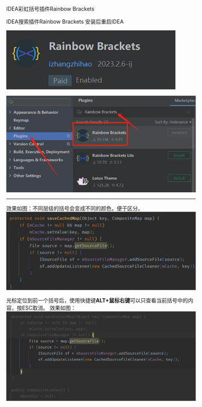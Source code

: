 IDEA彩虹括号插件Rainbow Brackets

IDEA搜索插件Rainbow Brackets
安装后重启IDEA

![](https://raw.githubusercontent.com/SAH01/wordpress-img/master/imgs/2090080-20230404202625015-2049021792.png)

![](https://raw.githubusercontent.com/SAH01/wordpress-img/master/imgs/2090080-20230404202710124-222662735.png)

---

效果如图：不同层级的括号会变成不同的颜色，便于区分。
![](https://raw.githubusercontent.com/SAH01/wordpress-img/master/imgs/2090080-20230404202817117-551416520.png)

光标定位到前一个括号后，使用快捷键**ALT+鼠标右键**可以只查看当前括号中的内容，按ESC取消。
效果如图：
![](https://raw.githubusercontent.com/SAH01/wordpress-img/master/imgs/2090080-20230404202951607-866427983.png)